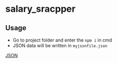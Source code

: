 # salary_sracpper

## Usage
* Go to project folder and enter the ``` npm i ``` in cmd
* JSON data will be written in ``` myjsonfile.json ```

[JSON](myfilejson.png)
